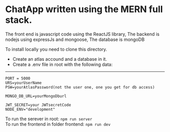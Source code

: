 # ChatApp written using the MERN full stack.

The front end is javascript code using the ReactJS library,
The backend is nodejs using expressJs and mongoose,
The database is mongoDB

To install locally you need to clone this directory.

- Create an atlas accound and a database in it.
- Create a .env file in root with the following data:

---

`PORT = 5000`  
`URS=yourUserName`  
`PSW=yourAtlasPassword(not the user one, one you get for db access)`

`MONGO_DB_URL=yourMongoDburl`

`JWT_SECRET=your JWTsecretCode`  
`NODE_ENV="development"`

To run the serever in root:
`npm run server`  
To run the frontend in folder frontend:
`npm run dev`
